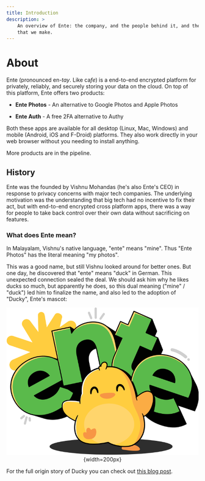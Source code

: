 ```yaml
---
title: Introduction
description: >
    An overview of Ente: the company, and the people behind it, and the products
    that we make.
---
```


# About

Ente (pronounced en-_tay_. Like ca<i>fe</i>) is a end-to-end encrypted platform
for privately, reliably, and securely storing your data on the cloud. On top of
this platform, Ente offers two products:

- **Ente Photos** - An alternative to Google Photos and Apple Photos

- **Ente Auth** - A free 2FA alternative to Authy

Both these apps are available for all desktop (Linux, Mac, Windows) and mobile
(Android, iOS and F-Droid) platforms. They also work directly in your web
browser without you needing to install anything.

More products are in the pipeline.

## History

Ente was the founded by Vishnu Mohandas (he's also Ente's CEO) in response to
privacy concerns with major tech companies. The underlying motivation was the
understanding that big tech had no incentive to fix their act, but with
end-to-end encrypted cross platform apps, there was a way for people to take
back control over their own data without sacrificing on features.

### What does Ente mean?

In Malayalam, Vishnu's native language, "ente" means "mine". Thus "Ente Photos"
has the literal meaning "my photos".

This was a good name, but still Vishnu looked around for better ones. But one
day, he discovered that "ente" means "duck" in German. This unexpected
connection sealed the deal. We should ask him why he likes ducks so much, but
apparently he does, so this dual meaning ("mine" / "duck") led him to finalize
the name, and also led to the adoption of "Ducky", Ente's mascot:

<div align="center">

![Ente's mascot, Ducky](ducky.png){width=200px}

</div>

For the full origin story of Ducky you can check out
[this blog post](https://ente.io/blog/ducky/).
